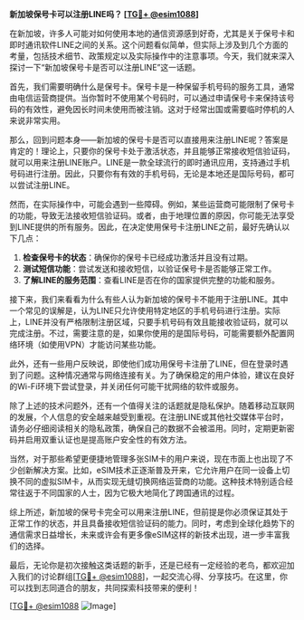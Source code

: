 **新加坡保号卡可以注册LINE吗？ [[TG💪+ @esim1088](https://t.me/s/esim1088)]**

在新加坡，许多人可能对如何使用本地的通信资源感到好奇，尤其是关于保号卡和即时通讯软件LINE之间的关系。这个问题看似简单，但实际上涉及到几个方面的考量，包括技术细节、政策规定以及实际操作中的注意事项。今天，我们就来深入探讨一下“新加坡保号卡是否可以注册LINE”这一话题。

首先，我们需要明确什么是保号卡。保号卡是一种保留手机号码的服务工具，通常由电信运营商提供。当你暂时不使用某个号码时，可以通过申请保号卡来保持该号码的有效性，避免因长时间未使用而被注销。这对于经常出国或需要临时停机的人来说非常实用。

那么，回到问题本身——新加坡的保号卡是否可以直接用来注册LINE呢？答案是肯定的！理论上，只要你的保号卡处于激活状态，并且能够正常接收短信验证码，就可以用来注册LINE账户。LINE是一款全球流行的即时通讯应用，支持通过手机号码进行注册。因此，只要你有有效的手机号码，无论是本地还是国际号码，都可以尝试注册LINE。

然而，在实际操作中，可能会遇到一些障碍。例如，某些运营商可能限制了保号卡的功能，导致无法接收短信验证码。或者，由于地理位置的原因，你可能无法享受到LINE提供的所有服务。因此，在决定使用保号卡注册LINE之前，最好先确认以下几点：

1. **检查保号卡的状态**：确保你的保号卡已经成功激活并且没有过期。
2. **测试短信功能**：尝试发送和接收短信，以验证保号卡是否能够正常工作。
3. **了解LINE的服务范围**：查看LINE是否在你的国家提供完整的功能和服务。

接下来，我们来看看为什么有些人认为新加坡的保号卡不能用于注册LINE。其中一个常见的误解是，认为LINE只允许使用特定地区的手机号码进行注册。实际上，LINE并没有严格限制注册区域，只要手机号码有效且能接收验证码，就可以完成注册。不过，需要注意的是，如果你使用的是国际号码，可能需要额外配置网络环境（如使用VPN）才能访问某些功能。

此外，还有一些用户反映说，即使他们成功用保号卡注册了LINE，但在登录时遇到了问题。这种情况通常与网络连接有关。为了确保稳定的用户体验，建议在良好的Wi-Fi环境下尝试登录，并关闭任何可能干扰网络的软件或服务。

除了上述的技术问题外，还有一个值得关注的话题就是隐私保护。随着移动互联网的发展，个人信息的安全越来越受到重视。在注册LINE或其他社交媒体平台时，请务必仔细阅读相关的隐私政策，确保自己的数据不会被滥用。同时，定期更新密码并启用双重认证也是提高账户安全性的有效方法。

当然，对于那些希望更便捷地管理多张SIM卡的用户来说，现在市面上也出现了不少创新解决方案。比如，eSIM技术正逐渐普及开来，它允许用户在同一设备上切换不同的虚拟SIM卡，从而实现无缝切换网络运营商的功能。这种技术特别适合经常往返于不同国家的人士，因为它极大地简化了跨国通讯的过程。

综上所述，新加坡的保号卡完全可以用来注册LINE，但前提是你必须保证其处于正常工作的状态，并且具备接收短信验证码的能力。同时，考虑到全球化趋势下的通信需求日益增长，未来或许会有更多像eSIM这样的新技术出现，进一步丰富我们的选择。

最后，无论你是初次接触这类话题的新手，还是已经有一定经验的老鸟，都欢迎加入我们的讨论群组[[TG💪+ @esim1088](https://t.me/s/esim1088)]，一起交流心得、分享技巧。在这里，你可以找到志同道合的朋友，共同探索科技带来的便利！

[[TG💪+ @esim1088](https://t.me/s/esim1088) ![Image](https://i.postimg.cc/4NQfJmqS/Snipaste-2025-05-13-00-14-12.png)]